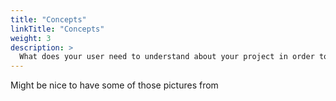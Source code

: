 ```yaml
---
title: "Concepts"
linkTitle: "Concepts"
weight: 3
description: >
  What does your user need to understand about your project in order to use it - or potentially contribute to it? 
---
```


Might be nice to have some of those pictures from


